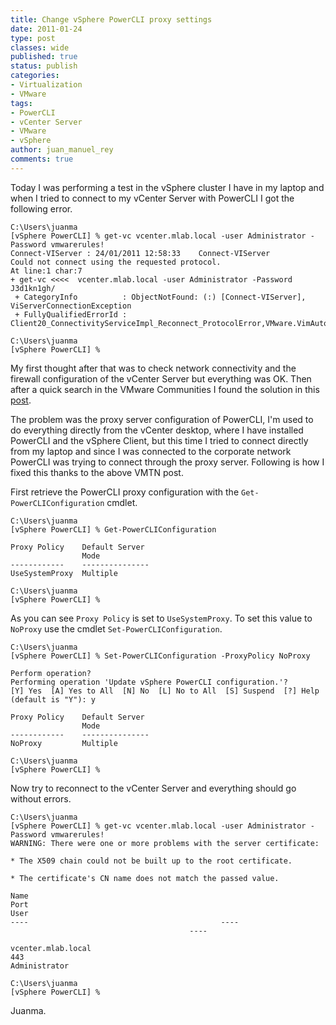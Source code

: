 ```yaml
---
title: Change vSphere PowerCLI proxy settings
date: 2011-01-24
type: post
classes: wide
published: true
status: publish
categories:
- Virtualization
- VMware
tags:
- PowerCLI
- vCenter Server
- VMware
- vSphere
author: juan_manuel_rey
comments: true
---
```


Today I was performing a test in the vSphere cluster I have in my laptop and when I tried to connect to my vCenter Server with PowerCLI I got the following error.

```
C:\Users\juanma
[vSphere PowerCLI] % get-vc vcenter.mlab.local -user Administrator -Password vmwarerules!
Connect-VIServer : 24/01/2011 12:58:33    Connect-VIServer        Could not connect using the requested protocol.   
At line:1 char:7
+ get-vc <<<<  vcenter.mlab.local -user Administrator -Password J3d1kn1gh/
 + CategoryInfo          : ObjectNotFound: (:) [Connect-VIServer], ViServerConnectionException
 + FullyQualifiedErrorId : Client20_ConnectivityServiceImpl_Reconnect_ProtocolError,VMware.VimAutomation.ViCore.Cmdlets.Commands.ConnectVIServer

C:\Users\juanma
[vSphere PowerCLI] %
```

My first thought after that was to check network connectivity and the firewall configuration of the vCenter Server but everything was OK. Then after a quick search in the VMware Communities I found the solution in this [post](http://communities.vmware.com/message/1657689).

The problem was the proxy server configuration of PowerCLI, I'm used to do everything directly from the vCenter desktop, where I have installed PowerCLI and the vSphere Client, but this time I tried to connect directly from my laptop and since I was connected to the corporate network PowerCLI was trying to connect through the proxy server. Following is how I fixed this thanks to the above VMTN post.

First retrieve the PowerCLI proxy configuration with the `Get-PowerCLIConfiguration` cmdlet.

```
C:\Users\juanma
[vSphere PowerCLI] % Get-PowerCLIConfiguration

Proxy Policy    Default Server
                Mode          
------------    ---------------
UseSystemProxy  Multiple      

C:\Users\juanma
[vSphere PowerCLI] %
```

As you can see `Proxy Policy` is set to `UseSystemProxy`. To set this value to `NoProxy` use the cmdlet `Set-PowerCLIConfiguration`.

```
C:\Users\juanma
[vSphere PowerCLI] % Set-PowerCLIConfiguration -ProxyPolicy NoProxy

Perform operation?
Performing operation 'Update vSphere PowerCLI configuration.'?
[Y] Yes  [A] Yes to All  [N] No  [L] No to All  [S] Suspend  [?] Help (default is "Y"): y

Proxy Policy    Default Server
                Mode          
------------    ---------------
NoProxy         Multiple      

C:\Users\juanma
[vSphere PowerCLI] %
```

Now try to reconnect to the vCenter Server and everything should go without errors.

```
C:\Users\juanma
[vSphere PowerCLI] % get-vc vcenter.mlab.local -user Administrator -Password vmwarerules!
WARNING: There were one or more problems with the server certificate:

* The X509 chain could not be built up to the root certificate.

* The certificate's CN name does not match the passed value.

Name                                           Port                                        User                                        
----                                           ----                                        ----                                        
vcenter.mlab.local                             443                                         Administrator                               

C:\Users\juanma
[vSphere PowerCLI] %
```

Juanma.

